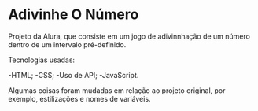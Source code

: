 # Adivinhe O Número

Projeto da Alura, que consiste em um jogo de adivinnhação de um número dentro de um intervalo pré-definido.

Tecnologias usadas: 

-HTML;
-CSS;
-Uso de API;
-JavaScript.

Algumas coisas foram mudadas em relação ao projeto original, por exemplo, estilizações e nomes de variáveis.
